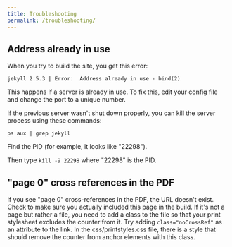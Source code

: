 ```yaml
---
title: Troubleshooting
permalink: /troubleshooting/
---
```


## Address already in use

When you try to build the site, you get this error: 

```
jekyll 2.5.3 | Error:  Address already in use - bind(2)
```
This happens if a server is already in use. To fix this, edit your config file and change the port to a unique number.

If the previous server wasn't shut down properly, you can kill the server process using these commands:

`ps aux | grep jekyll`

Find the PID (for example, it  looks like "22298").

Then type `kill -9 22298` where "22298" is the PID.

## "page 0" cross references in the PDF

 If you see "page 0" cross-references in the PDF, the URL doesn't exist. Check to make sure you actually included this page in the build. If it's not a page but rather a file, you need to add a class to the file so that your print stylesheet excludes the counter from it. Try adding `class="noCrossRef"` as an attribute to the link. In the css/printstyles.css file, there is a style that should remove the counter from anchor elements with this class.


